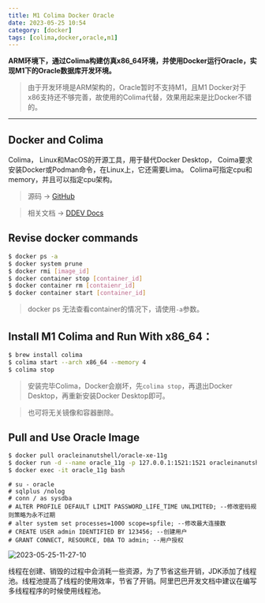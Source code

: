 ```yaml
---
title: M1 Colima Docker Oracle
date: 2023-05-25 10:54
category: [docker]
tags: [colima,docker,oracle,m1]
---
```


**ARM环境下，通过Colima构建仿真x86_64环境，并使用Docker运行Oracle，实现M1下的Oracle数据库开发环境。**

<!--more-->

> 由于开发环境是ARM架构的，Oracle暂时不支持M1，且M1 Docker对于x86支持还不够完善，故使用的Colima代替，效果用起来是比Docker不错的。

-----------------------

## Docker and Colima 
Colima， Linux和MacOS的开源工具，用于替代Docker Desktop，
Coima要求安装Docker或Podman命令，在Linux上，它还需要Lima。
Colima可指定cpu和memory，并且可以指定cpu架构。

> 源码 → [GitHub](https://github.com/abiosoft/colima)

> 相关文档 → [DDEV Docs](https://ddev.readthedocs.io/en/stable/users/install/docker-installation/)

## Revise docker commands
```Bash
$ docker ps -a 
$ docker system prune
$ docker rmi [image_id]
$ docker container stop [container_id]
$ docker container rm [contaienr_id]
$ docker container start [container_id]
```
> docker ps 无法查看container的情况下，请使用`-a`参数。

## Install M1 Colima and Run With x86_64：
```Bash
$ brew install colima
$ colima start --arch x86_64 --memory 4
$ colima stop
```
> 安装完毕Colima，Docker会崩坏，先`colima stop`，再退出Docker Desktop，再重新安装Docker Desktop即可。

> 也可将无关镜像和容器删除。

## Pull and Use Oracle Image
```Bash
$ docker pull oracleinanutshell/oracle-xe-11g
$ docker run -d --name oracle_11g -p 127.0.0.1:1521:1521 oracleinanutshell/oracle-xe-11g
$ docker exec -it oracle_11g bash
```

```
# su - oracle 
# sqlplus /nolog
# conn / as sysdba
# ALTER PROFILE DEFAULT LIMIT PASSWORD_LIFE_TIME UNLIMITED; --修改密码规则策略为永不过期
# alter system set processes=1000 scope=spfile; --修改最大连接数
# CREATE USER admin IDENTIFIED BY 123456; --创建用户
# GRANT CONNECT, RESOURCE, DBA TO admin; --用户授权
```

![2023-05-25-11-27-10](Docker-使用Colima替代Docker容器化Oracle/2023-05-25-11-27-10.png)

线程在创建、销毁的过程中会消耗一些资源，为了节省这些开销，JDK添加了线程池。线程池提高了线程的使用效率，节省了开销。阿里巴巴开发文档中建议在编写多线程程序的时候使用线程池。